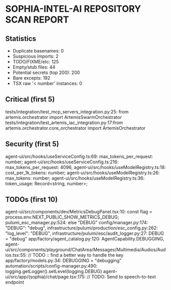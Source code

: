 # SOPHIA-INTEL-AI REPOSITORY SCAN REPORT

## Statistics
- Duplicate basenames:        0
- Suspicious imports:        2
- TODO/FIXME/etc:      125
- Empty/stub files:       44
- Potential secrets (top 200):      200
- Bare excepts:      192
- TSX raw '< number' instances:        0

## Critical (first 5)
tests/integration/test_mcp_servers_integration.py:25:    from artemis.orchestrator import ArtemisSwarmOrchestrator
tests/integration/test_artemis_iac_integration.py:17:from artemis.orchestrator.core_orchestrator import ArtemisOrchestrator

## Security (first 5)
agent-ui/src/hooks/useServiceConfig.ts:69:    max_tokens_per_request: number;
agent-ui/src/hooks/useServiceConfig.ts:216:            max_tokens_per_request: 4096,
agent-ui/src/hooks/useModelRegistry.ts:18:  cost_per_1k_tokens: number;
agent-ui/src/hooks/useModelRegistry.ts:26:  max_tokens: number;
agent-ui/src/hooks/useModelRegistry.ts:36:  token_usage: Record<string, number>;

## TODOs (first 10)
agent-ui/src/components/dev/MetricsDebugPanel.tsx:10:    const flag = process.env.NEXT_PUBLIC_SHOW_METRICS_DEBUG;
pulumi_esc_manager.py:524:                        else "DEBUG"
config/manager.py:174:            "DEBUG": "debug",
infrastructure/pulumi/production/esc_config.py:262:                    "log_level": "DEBUG",
infrastructure/pulumi/esc/audit_logger.py:27:    DEBUG = "debug"
app/factory/agent_catalog.py:120:                AgentCapability.DEBUGGING,
agent-ui/src/components/playground/ChatArea/Messages/Multimedia/Audios/Audios.tsx:55:      // TODO :: find a better way to handle the key
app/factory/models.py:34:    DEBUGGING = "debugging"
automation/scripts/config-manager.py:490:        logging.getLogger().setLevel(logging.DEBUG)
agent-ui/src/app/(sophia)/chat/page.tsx:175:        // TODO: Send to speech-to-text endpoint
